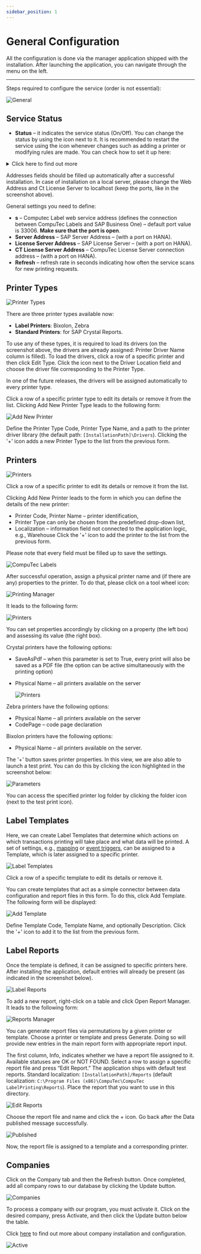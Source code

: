 ```yaml
---
sidebar_position: 1
---
```


# General Configuration

All the configuration is done via the manager application shipped with the installation. After launching the application, you can navigate through the menu on the left.

---

Steps required to configure the service (order is not essential):

![General](./media/general-configuration/ct-labels-general.webp)

## Service Status

- **Status** – it indicates the service status (On/Off). You can change the status by using the icon next to it. It is recommended to restart the service using the icon whenever changes such as adding a printer or modifying rules are made. You can check how to set it up here:

<details>
<summary>Click here to find out more</summary>
<div>
1. Open: Control Panel > System and Security > Windows Firewall:
  ![Windows Firewall](./media/general-configuration/windows-firewall.png)
2. Click the Advanced settings:
  ![Advanced Settings](./media/general-configuration/advanced-settings.png)
3. Select Inbound Rules and choose New Rule... in the Actions window - this runs New Inbound Rule Wizard:
  ![Inbound Rules](./media/general-configuration/inbound-rules.png)
4. Choose Port as the rule type:
  ![Port](./media/general-configuration/port.png)
5. Choose TCP protocol and specify 33006 local port:
  ![Protocol and Ports](./media/general-configuration/protocol-and-ports.png)
6. Choose Allow the connection action:
  ![Allow the connection](./media/general-configuration/allow-the-connection.png)
7. Choose all profiles:
  ![Profiles](./media/general-configuration/profiles.png)
8. Specify the rule name and click "Finish.":
  ![Computec License Server](./media/general-configuration/computec-license-server.png)
</div>
</details>

Addresses fields should be filled up automatically after a successful installation. In case of installation on a local server, please change the Web Address and Ct License Server to localhost (keep the ports, like in the screenshot above).

General settings you need to define:

- **s** – Computec Label web service address (defines the connection between CompuTec Labels and SAP Business One) – default port value is 33006. **Make sure that the port is open**.
- **Server Address** – SAP Server Address – (with a port on HANA).
- **License Server Address** – SAP License Server – (with a port on HANA).
- **CT License Server Address** – CompuTec License Server connection address – (with a port on HANA).
- **Refresh** – refresh rate in seconds indicating how often the service scans for new printing requests.

## Printer Types

![Printer Types](./media/general-configuration/printer-types.webp)

There are three printer types available now:

- **Label Printers**: Bixolon, Zebra
- **Standard Printers**: for SAP Crystal Reports.

To use any of these types, it is required to load its drivers (on the screenshot above, the drivers are already assigned: Printer Driver Name column is filled). To load the drivers, click a row of a specific printer and then click Edit Type. Click the icon next to the Driver Location field and choose the driver file corresponding to the Printer Type.

In one of the future releases, the drivers will be assigned automatically to every printer type.

Click a row of a specific printer type to edit its details or remove it from the list. Clicking Add New Printer Type leads to the following form:

![Add New Printer](./media/general-configuration/add-new-printer-type.webp)

Define the Printer Type Code, Printer Type Name, and a path to the printer driver library (the default path: `[InstallationPath]\Drivers`). Clicking the '+' icon adds a new Printer Type to the list from the previous form.

## Printers

![Printers](./media/general-configuration/printers.webp)

Click a row of a specific printer to edit its details or remove it from the list.

Clicking Add New Printer leads to the form in which you can define the details of the new printer:

- Printer Code, Printer Name – printer identification,
- Printer Type can only be chosen from the predefined drop-down list,
- Localization – information field not connected to the application logic, e.g., Warehouse Click the '+' icon to add the printer to the list from the previous form.

Please note that every field must be filled up to save the settings.

![CompuTec Labels](./media/general-configuration/add-new-printer.webp)

After successful operation, assign a physical printer name and (if there are any) properties to the printer. To do that, please click on a tool wheel icon:

![Printing Manager](./media/general-configuration/printers-configuration.webp)

It leads to the following form:

![Printers](./media/general-configuration/printer-parameters.webp)

You can set properties accordingly by clicking on a property (the left box) and assessing its value (the right box).

Crystal printers have the following options:

- SaveAsPdf – when this parameter is set to True, every print will also be saved as a PDF file (the option can be active simultaneously with the printing option)
- Physical Name – all printers available on the server

  ![Printers](./media/general-configuration/windows-printers.webp)

Zebra printers have the following options:

- Physical Name – all printers available on the server
- CodePage – code page declaration

Bixolon printers have the following options:

- Physical Name – all printers available on the server.

The '+' button saves printer properties. In this view, we are also able to launch a test print. You can do this by clicking the icon highlighted in the screenshot below:

![Parameters](./media/general-configuration/printer-parameters-printer.webp)

You can access the specified printer log folder by clicking the folder icon (next to the test print icon).

## Label Templates

Here, we can create Label Templates that determine which actions on which transactions printing will take place and what data will be printed. A set of settings, e.g., [mapping](./company-installation-and-configuration.md#mapping-parameters-view) or [event triggers](./company-installation-and-configuration.md#event-triggers-view), can be assigned to a Template, which is later assigned to a specific printer.

![Label Templates](./media/general-configuration/label-templates.webp)

Click a row of a specific template to edit its details or remove it.

You can create templates that act as a simple connector between data configuration and report files in this form. To do this, click Add Template. The following form will be displayed:

![Add Template](./media/general-configuration/add-template.webp)

Define Template Code, Template Name, and optionally Description. Click the '+' icon to add it to the list from the previous form.

## Label Reports

Once the template is defined, it can be assigned to specific printers here. After installing the application, default entries will already be present (as indicated in the screenshot below).

![Label Reports](./media/general-configuration/label-reports.webp)

To add a new report, right-click on a table and click Open Report Manager. It leads to the following form:

![Reports Manager](./media/general-configuration/reports-manager.webp)

You can generate report files via permutations by a given printer or template. Choose a printer or template and press Generate. Doing so will provide new entries in the main report form with appropriate report input.

The first column, Info, indicates whether we have a report file assigned to it. Available statuses are OK or NOT FOUND. Select a row to assign a specific report file and press “Edit Report.” The application ships with default test reports. Standard localization: `[InstallationPath]/Reports` (default localization: `C:\Program Files (x86)\CompuTec\CompuTec LabelPrinting\Reports`). Place the report that you want to use in this directory.

![Edit Reports](./media/general-configuration/edit-report.webp)

Choose the report file and name and click the + icon. Go back after the Data published message successfully.

![Published](./media/general-configuration/published-file.webp)

Now, the report file is assigned to a template and a corresponding printer.

## Companies

Click on the Company tab and then the Refresh button. Once completed, add all company rows to our database by clicking the Update button.

![Companies](./media/general-configuration/companies-refresh.webp)

To process a company with our program, you must activate it. Click on the desired company, press Activate, and then click the Update button below the table.

Click [here](company-installation-and-configuration.md) to find out more about company installation and configuration.

![Active](./media/general-configuration/activate-company.webp)
